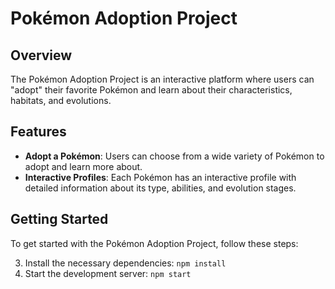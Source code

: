 # Pokémon Adoption Project

## Overview

The Pokémon Adoption Project is an interactive platform where users can "adopt" their favorite Pokémon and learn about their characteristics, habitats, and evolutions.

## Features

- **Adopt a Pokémon**: Users can choose from a wide variety of Pokémon to adopt and learn more about.
- **Interactive Profiles**: Each Pokémon has an interactive profile with detailed information about its type, abilities, and evolution stages.

## Getting Started

To get started with the Pokémon Adoption Project, follow these steps:

3. Install the necessary dependencies: `npm install`
4. Start the development server: `npm start`

